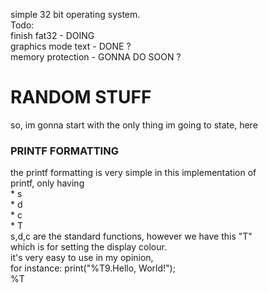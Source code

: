 simple 32 bit operating system. <br>
Todo: <br>
finish fat32 - DOING <br>
graphics mode text - DONE ? <br>
memory protection - GONNA DO SOON ? <br>

<h1>RANDOM STUFF</h1>
<p>
	so, im gonna start with the only thing im going to state, here<br>
	<h3>PRINTF FORMATTING</h3>
	the printf formatting is very simple in this implementation of<br>
	printf, only having<br>
* s<br>
* d<br>
* c<br>
* T<br>
	s,d,c are the standard functions, however we have this "T"<br>
	which is for setting the display colour.<br>
	it's very easy to use in my opinion,<br>
	for instance: print("%T9.Hello, World!");<br>
	%T<colour_code (4 bit VGA text mode)><full_stop>
</p>